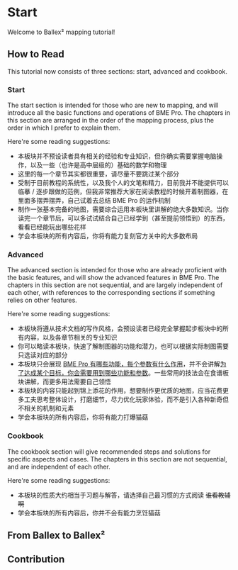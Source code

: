 # Start

Welcome to Ballex² mapping tutorial!

## How to Read

This tutorial now consists of three sections: start, advanced and cookbook.

### Start

The start section is intended for those who are new to mapping, and will introduce all the basic functions and operations of BME Pro. The chapters in this section are arranged in the order of the mapping process, plus the order in which I prefer to explain them.

Here're some reading suggestions:

- 本板块并不预设读者具有相关的经验和专业知识，但你确实需要掌握电脑操作，以及一些（也许是高中层级的）基础的数学和物理
- 这里的每一个章节其实都很重要，请尽量不要跳过某个部分
- 受制于目前教程的系统性，以及我个人的文笔和精力，目前我并不能提供可以临摹 / 逐步跟做的范例，但我非常推荐大家在阅读教程的时候开着制图器，在里面多摆弄摆弄，自己试着去总结 BME Pro 的运作机制
- 制作一张基本完备的地图，需要综合运用本板块里讲解的绝大多数知识。当你读完一个章节后，可以多试试结合自己已经学到（甚至提前领悟到）的东西，看看已经能玩出哪些花样
- 学会本板块的所有内容后，你将有能力复刻官方关中的大多数布局

### Advanced

The advanced section is intended for those who are already proficient with the basic features, and will show the advanced features in BME Pro. The chapters in this section are not sequential, and are largely independent of each other, with references to the corresponding sections if something relies on other features.

Here're some reading suggestions:

- 本板块将遵从技术文档的写作风格，会预设读者已经完全掌握起步板块中的所有内容，以及各章节相关的专业知识
- 你可以略读本板块，快速了解制图器的功能和潜力，也可以根据实际制图需要只选读对应的部分
- 本板块只会展现 <u>BME Pro 有哪些功能，每个参数有什么作用</u>，并不会讲解<u>为了达成某个目标，你会需要用到哪些功能和参数</u>。一些常用的技法会在食谱板块讲解，而更多用法需要自己领悟
- 本板块的内容只能起到锦上添花的作用，想要制作更优质的地图，应当花费更多工夫思考整体设计，打磨细节，尽力优化玩家体验，而不是引入各种新奇但不相关的机制和元素
- 学会本板块的所有内容后，你将有能力打爆猫菇

### Cookbook

The cookbook section will give recommended steps and solutions for specific aspects and cases. The chapters in this section are not sequential, and are independent of each other.

Here're some reading suggestions:

- 本板块的性质大约相当于习题与解答，请选择自己最习惯的方式阅读 ~~谁看教辅啊~~
- 学会本板块的所有内容后，你并不会有能力烹饪猫菇

## From Ballex to Ballex²

## Contribution
